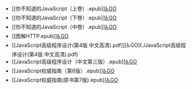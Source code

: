 - [[你不知道的JavaScript（上卷）.epub]][♿GO](./你不知道的JavaScript（上卷）.epub)
- [[你不知道的JavaScript（下卷）.epub]][♿GO](./你不知道的JavaScript（下卷）.epub)
- [[你不知道的JavaScript（中卷）.epub]][♿GO](./你不知道的JavaScript（中卷）.epub)
- [[图解HTTP.epub]][♿GO](./图解HTTP.epub)
- [[JavaScript高级程序设计(第4版 中文高清).pdf]][♿GO](./JavaScript高级程序设计(第4版 中文高清).pdf)
- [[JavaScript高级程序设计（中文第三版）.epub]][♿GO](./JavaScript高级程序设计（中文第三版）.epub)
- [[JavaScript权威指南（第6版）.epub]][♿GO](./JavaScript权威指南（第6版）.epub)
- [[JavaScript权威指南(原书第7版).epub]][♿GO](./JavaScript权威指南(原书第7版).epub)
